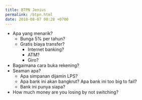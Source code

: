 ```yaml
---
title: BTPN Jenius
permalink: /btpn.html
date: 2018-08-07 00:28 +0700
---
```


- Apa yang menarik?
    - Bunga 5% per tahun?
    - Gratis biaya transfer?
        - Internet banking?
        - ATM?
        - Giro?
- Bagaimana cara buka rekening?
- Seaman apa?
    - Apa simpanan dijamin LPS?
    - Apa bank ini akan bangkrut?
    Apa bank ini too big to fail?
    - Bank ini punya siapa?
- How much money are you losing by not switching?
